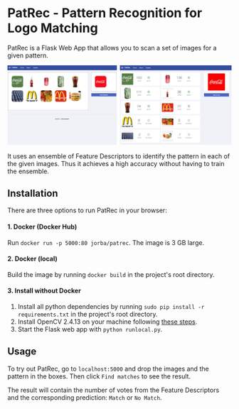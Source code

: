 # PatRec - Pattern Recognition for Logo Matching

PatRec is a Flask Web App that allows you to scan a set of images for a given pattern. 

![screenshot](https://github.com/batzner/patrec/raw/master/img/screenshot.png)

It uses an ensemble of Feature Descriptors to identify the pattern in each of the given images. Thus it achieves a high accuracy without having to train the ensemble.

## Installation
There are three options to run PatRec in your browser:

#### 1. Docker (Docker Hub)
Run `docker run -p 5000:80 jorba/patrec`. The image is 3 GB large.

#### 2. Docker (local)
Build the image by running `docker build` in the project's root directory.

#### 3. Install without Docker
1. Install all python dependencies by running `sudo pip install -r requirements.txt` in the project's root directory.
2. Install OpenCV 2.4.13 on your machine following [these steps](http://docs.opencv.org/2.4/doc/tutorials/introduction/table_of_content_introduction/table_of_content_introduction.html).
3. Start the Flask web app with `python runlocal.py`.

## Usage
To try out PatRec, go to `localhost:5000` and drop the images and the pattern in the boxes. Then click `Find matches` to see the result. 

The result will contain the number of votes from the Feature Descriptors and the corresponding prediction: `Match` or `No Match`.

